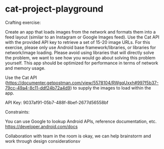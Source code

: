# cat-project-playground

Crafting exercise:

Create an app that loads images from the network and formats them into a feed layout (similar to an Instagram or Google Images feed). Use the Cat API with the provided API key to retrieve a set of 15-20 image URLs. For this exercise, please only use Android base framework/libraries, or libraries for network/image loading. Please avoid using libraries that will directly solve the problem, we want to see how you would go about solving this problem yourself. This app should be optimized for performance in terms of network and memory usage. 

Use the Cat API (https://documenter.getpostman.com/view/5578104/RWgqUxxh#997f5b37-79cc-49a4-8c11-ddf24b72a4d9) to supply the images to load within the app. 

API Key: 9037af91-05b7-488f-8bef-2677d56558bf


Constraints:

You can use Google to lookup Android APIs, reference documentation, etc. https://developer.android.com/docs 

Collaboration with team in the room is okay, we can help brainstorm and work through design considerationsv
